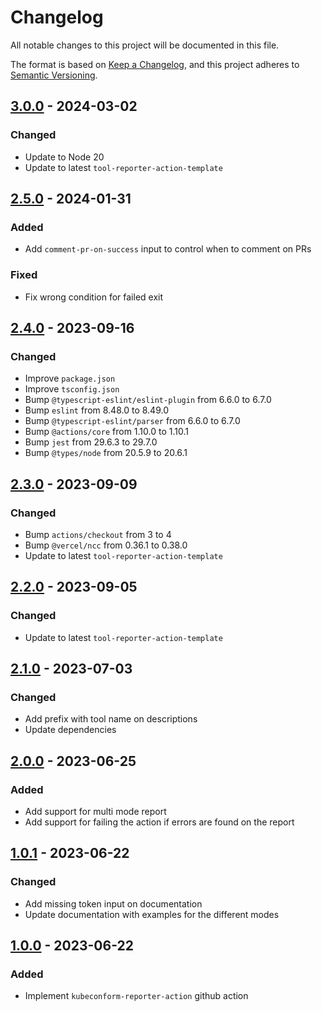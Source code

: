 # Changelog

All notable changes to this project will be documented in this file.

The format is based on [Keep a Changelog](https://keepachangelog.com/en/1.0.0/),
and this project adheres to [Semantic Versioning](https://semver.org/spec/v2.0.0.html).

## [3.0.0] - 2024-03-02

### Changed

- Update to Node 20
- Update to latest `tool-reporter-action-template`

## [2.5.0] - 2024-01-31

### Added

- Add `comment-pr-on-success` input to control when to comment on PRs

### Fixed

- Fix wrong condition for failed exit

## [2.4.0] - 2023-09-16

### Changed

- Improve `package.json`
- Improve `tsconfig.json`
- Bump `@typescript-eslint/eslint-plugin` from 6.6.0 to 6.7.0
- Bump `eslint` from 8.48.0 to 8.49.0
- Bump `@typescript-eslint/parser` from 6.6.0 to 6.7.0
- Bump `@actions/core` from 1.10.0 to 1.10.1
- Bump `jest` from 29.6.3 to 29.7.0
- Bump `@types/node` from 20.5.9 to 20.6.1

## [2.3.0] - 2023-09-09

### Changed

- Bump `actions/checkout` from 3 to 4
- Bump `@vercel/ncc` from 0.36.1 to 0.38.0
- Update to latest `tool-reporter-action-template`

## [2.2.0] - 2023-09-05

### Changed

- Update to latest `tool-reporter-action-template`

## [2.1.0] - 2023-07-03

### Changed

- Add prefix with tool name on descriptions
- Update dependencies

## [2.0.0] - 2023-06-25

### Added

- Add support for multi mode report
- Add support for failing the action if errors are found on the report

## [1.0.1] - 2023-06-22

### Changed

- Add missing token input on documentation
- Update documentation with examples for the different modes

## [1.0.0] - 2023-06-22

### Added

- Implement `kubeconform-reporter-action` github action

[3.0.0]: https://github.com/tvcsantos/kubeconform-reporter-action/compare/v2.5.0...v3.0.0
[2.5.0]: https://github.com/tvcsantos/kubeconform-reporter-action/compare/v2.4.0...v2.5.0
[2.4.0]: https://github.com/tvcsantos/kubeconform-reporter-action/compare/v2.3.0...v2.4.0
[2.3.0]: https://github.com/tvcsantos/kubeconform-reporter-action/compare/v2.2.0...v2.3.0
[2.2.0]: https://github.com/tvcsantos/kubeconform-reporter-action/compare/v2.1.0...v2.2.0
[2.1.0]: https://github.com/tvcsantos/kubeconform-reporter-action/compare/v2.0.0...v2.1.0
[2.0.0]: https://github.com/tvcsantos/kubeconform-reporter-action/compare/v1.0.1...v2.0.0
[1.0.1]: https://github.com/tvcsantos/kubeconform-reporter-action/compare/v1.0.0...v1.0.1
[1.0.0]: https://github.com/tvcsantos/kubeconform-reporter-action/releases/tag/v1.0.0
